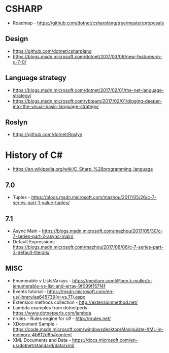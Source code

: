 # CSHARP

* Roadmap - https://github.com/dotnet/csharplang/tree/master/proposals

## Design

* https://github.com/dotnet/csharplang
* https://blogs.msdn.microsoft.com/dotnet/2017/03/09/new-features-in-c-7-0/

## Language strategy

* https://blogs.msdn.microsoft.com/dotnet/2017/02/01/the-net-language-strategy/
* https://blogs.msdn.microsoft.com/vbteam/2017/02/01/digging-deeper-into-the-visual-basic-language-strategy/

## Roslyn

* https://github.com/dotnet/Roslyn

# History of C#
* https://en.wikipedia.org/wiki/C_Sharp_%28programming_language 

## 7.0
* Tuples - https://blogs.msdn.microsoft.com/mazhou/2017/05/26/c-7-series-part-1-value-tuples/

## 7.1
* Async Main - https://blogs.msdn.microsoft.com/mazhou/2017/05/30/c-7-series-part-2-async-main/
* Default Expressions - https://blogs.msdn.microsoft.com/mazhou/2017/06/06/c-7-series-part-3-default-literals/

## MISC
* Enumerable v Lists/Arrays - https://medium.com/@ben.k.muller/c-ienumerable-vs-list-and-array-9f099f157f4f
* Events tutorial - https://msdn.microsoft.com/en-us/library/aa645739(v=vs.71).aspx
* Extension methods collection - http://extensionmethod.net/
* Lambda examples from dotnetperls - https://www.dotnetperls.com/lambda
* nrules - Rules engine for c# - http://nrules.net/
* XDocument Sample - https://code.msdn.microsoft.com/windowsdesktop/Manipulate-XML-in-memory-4b612d6b#content
* XML Documents and Data - https://docs.microsoft.com/en-us/dotnet/standard/data/xml/
